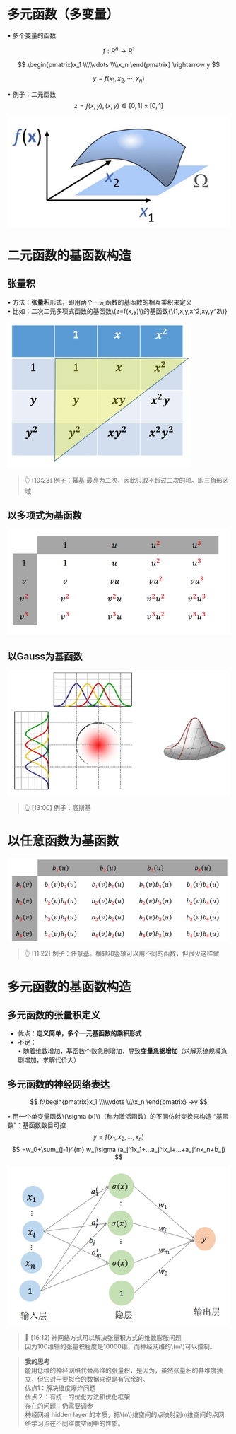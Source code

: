 # 多元函数（多变量）

• 多个变量的函数  

$$
f: R^n \rightarrow R^1
$$


$$
\begin{pmatrix}x_1
 \\\\\vdots 
 \\\\x_n
\end{pmatrix}
\rightarrow y
$$

$$
y = f(x_1,x_2, \cdots, x_n)
$$

• 例子：二元函数
$$
z=f(x,y),(x,y)\in[0,1]\times[0,1]
$$

![](../assets/多元函数-1.png)  

# 二元函数的基函数构造   

## 张量积

• 方法：**张量积**形式，即用两个一元函数的基函数的相互乘积来定义   
• 比如：二次二元多项式函数的基函数\\(z=f(x,y)\\)的基函数{\\(1,x,y,x^2,xy,y^2\\)}   

![](../assets/16.PNG)  
> &#x1F446; [10:23] 例子：幂基
> 最高为二次，因此只取不超过二次的项。即三角形区域   

## 以多项式为基函数    

![](../assets/多元函数-2.png)  

## 以Gauss为基函数

![](../assets/17.PNG)  
> &#x1F446; [13:00] 例子：高斯基

# 以任意函数为基函数

![](../assets/18.PNG)  
> &#x1F446; [11:22] 例子：任意基。横轴和竖轴可以用不同的函数，但很少这样做

# 多元函数的基函数构造

## 多元函数的张量积定义

* 优点：**定义简单，多个一元基函数的乘积形式**  
* 不足：  
• 随着维数增加，基函数个数急剧增加，导致**变量急据增加**（求解系统规模急剧增加，求解代价大）

## 多元函数的神经网络表达

$$
f:\begin{pmatrix}x_1
 \\\\\vdots 
 \\\\x_n
\end{pmatrix} →y
$$

• 用一个单变量函数\\(\sigma (x)\\)（称为激活函数）的不同仿射变换来构造 “基函数”：基函数数目可控    
$$
y=f(x_1,x_2,...,x_n)
$$
$$
=w_0+\sum_{j-1}^{m} w_j\sigma (a_j^1x_1+...a_j^ix_i+...+a_j^nx_n+b_j)
$$

![](../assets/多元函数-4.png)  

> &#x1F50E; [16:12] 
> 神网络方式可以解决张量积方式的维数膨胀问题   
因为100维输的张量积程度是10000维，而神经网络的\\(m\\)可以控制。  

> **我的思考**  
> 能用低维的神经网络代替高维的张量积，是因为，虽然张量积的各维­度独立，但它对于要拟合的数据来说是有冗余的。    
优点1：解决维度爆炸问题   
优点２：有统一的优化方法和优化框架   
存在的问题：仍需要调参   
神经网络 hidden layer 的本质，把\\(n\\)维空间的点映射到m维空间的点网络学习点在不同维度空间中的性质。   

